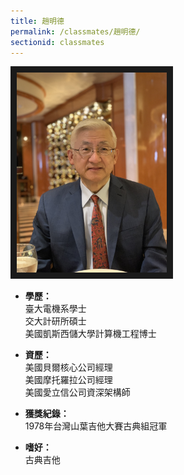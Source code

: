 ```yaml
---
title: 趙明德
permalink: /classmates/趙明德/
sectionid: classmates
---
```


<img src="/img/classmate_趙明德.jpg"
     alt="Photo of 趙明德"
     width="240" border="10" />

- **學歷：**<br />
  臺大電機系學士<br />
  交大計研所碩士<br />
  美國凱斯西儲大學計算機工程博士

- **資歷：**<br />
  美國貝爾核心公司經理<br />
  美國摩托羅拉公司經理<br />
  美國愛立信公司資深架構師

- **獲獎紀錄：**<br />
  1978年台灣山葉吉他大賽古典組冠軍

- **嗜好：**<br />
  古典吉他


